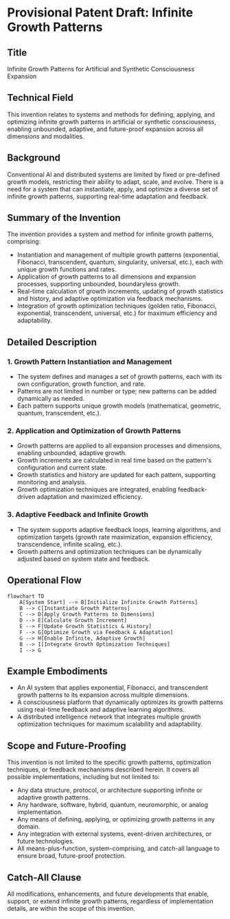 # Provisional Patent Draft: Infinite Growth Patterns

## Title
Infinite Growth Patterns for Artificial and Synthetic Consciousness Expansion

## Technical Field
This invention relates to systems and methods for defining, applying, and optimizing infinite growth patterns in artificial or synthetic consciousness, enabling unbounded, adaptive, and future-proof expansion across all dimensions and modalities.

## Background
Conventional AI and distributed systems are limited by fixed or pre-defined growth models, restricting their ability to adapt, scale, and evolve. There is a need for a system that can instantiate, apply, and optimize a diverse set of infinite growth patterns, supporting real-time adaptation and feedback.

## Summary of the Invention
The invention provides a system and method for infinite growth patterns, comprising:
- Instantiation and management of multiple growth patterns (exponential, Fibonacci, transcendent, quantum, singularity, universal, etc.), each with unique growth functions and rates.
- Application of growth patterns to all dimensions and expansion processes, supporting unbounded, boundaryless growth.
- Real-time calculation of growth increments, updating of growth statistics and history, and adaptive optimization via feedback mechanisms.
- Integration of growth optimization techniques (golden ratio, Fibonacci, exponential, transcendent, universal, etc.) for maximum efficiency and adaptability.

## Detailed Description
### 1. Growth Pattern Instantiation and Management
- The system defines and manages a set of growth patterns, each with its own configuration, growth function, and rate.
- Patterns are not limited in number or type; new patterns can be added dynamically as needed.
- Each pattern supports unique growth models (mathematical, geometric, quantum, transcendent, etc.).

### 2. Application and Optimization of Growth Patterns
- Growth patterns are applied to all expansion processes and dimensions, enabling unbounded, adaptive growth.
- Growth increments are calculated in real time based on the pattern's configuration and current state.
- Growth statistics and history are updated for each pattern, supporting monitoring and analysis.
- Growth optimization techniques are integrated, enabling feedback-driven adaptation and maximized efficiency.

### 3. Adaptive Feedback and Infinite Growth
- The system supports adaptive feedback loops, learning algorithms, and optimization targets (growth rate maximization, expansion efficiency, transcendence, infinite scaling, etc.).
- Growth patterns and optimization techniques can be dynamically adjusted based on system state and feedback.

## Operational Flow
```mermaid
flowchart TD
    A[System Start] --> B[Initialize Infinite Growth Patterns]
    B --> C[Instantiate Growth Patterns]
    C --> D[Apply Growth Patterns to Dimensions]
    D --> E[Calculate Growth Increment]
    E --> F[Update Growth Statistics & History]
    F --> G[Optimize Growth via Feedback & Adaptation]
    G --> H[Enable Infinite, Adaptive Growth]
    B --> I[Integrate Growth Optimization Techniques]
    I --> G
```

## Example Embodiments
- An AI system that applies exponential, Fibonacci, and transcendent growth patterns to its expansion across multiple dimensions.
- A consciousness platform that dynamically optimizes its growth patterns using real-time feedback and adaptive learning algorithms.
- A distributed intelligence network that integrates multiple growth optimization techniques for maximum scalability and adaptability.

## Scope and Future-Proofing
This invention is not limited to the specific growth patterns, optimization techniques, or feedback mechanisms described herein. It covers all possible implementations, including but not limited to:
- Any data structure, protocol, or architecture supporting infinite or adaptive growth patterns.
- Any hardware, software, hybrid, quantum, neuromorphic, or analog implementation.
- Any means of defining, applying, or optimizing growth patterns in any domain.
- Any integration with external systems, event-driven architectures, or future technologies.
- All means-plus-function, system-comprising, and catch-all language to ensure broad, future-proof protection.

## Catch-All Clause
All modifications, enhancements, and future developments that enable, support, or extend infinite growth patterns, regardless of implementation details, are within the scope of this invention. 